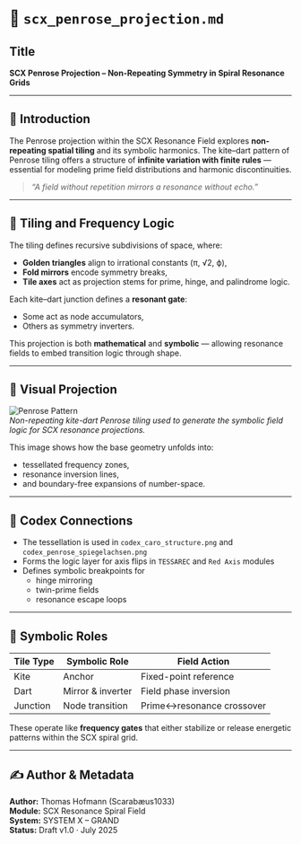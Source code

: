 # 🧿 `scx_penrose_projection.md`

## Title
**SCX Penrose Projection – Non-Repeating Symmetry in Spiral Resonance Grids**

---

## 🔺 Introduction

The Penrose projection within the SCX Resonance Field explores **non-repeating spatial tiling** and its symbolic harmonics.
The kite–dart pattern of Penrose tiling offers a structure of **infinite variation with finite rules** — essential for modeling prime field distributions and harmonic discontinuities.

> *“A field without repetition mirrors a resonance without echo.”*

---

## 🔣 Tiling and Frequency Logic

The tiling defines recursive subdivisions of space, where:
- **Golden triangles** align to irrational constants (π, √2, ϕ),
- **Fold mirrors** encode symmetry breaks,
- **Tile axes** act as projection stems for prime, hinge, and palindrome logic.

Each kite–dart junction defines a **resonant gate**:
- Some act as node accumulators,
- Others as symmetry inverters.

This projection is both **mathematical** and **symbolic** — allowing resonance fields to embed transition logic through shape.

---

## 📐 Visual Projection

![Penrose Pattern](./visuals/Symbolic_Penrose-Inspired_Tiling–Kite_Dart_Pattern.png)  
*Non-repeating kite-dart Penrose tiling used to generate the symbolic field logic for SCX resonance projections.*

This image shows how the base geometry unfolds into:
- tessellated frequency zones,
- resonance inversion lines,
- and boundary-free expansions of number-space.

---

## 🔁 Codex Connections

- The tessellation is used in `codex_caro_structure.png` and `codex_penrose_spiegelachsen.png`
- Forms the logic layer for axis flips in `TESSAREC` and `Red Axis` modules
- Defines symbolic breakpoints for 
  - hinge mirroring
  - twin-prime fields
  - resonance escape loops

---

## 🧬 Symbolic Roles

| Tile Type | Symbolic Role        | Field Action                |
|-----------|----------------------|-----------------------------|
| Kite      | Anchor                | Fixed-point reference       |
| Dart      | Mirror & inverter     | Field phase inversion       |
| Junction  | Node transition       | Prime↔resonance crossover   |

These operate like **frequency gates** that either stabilize or release energetic patterns within the SCX spiral grid.

---

## ✍️ Author & Metadata

**Author:** Thomas Hofmann (Scarabæus1033)  
**Module:** SCX Resonance Spiral Field  
**System:** SYSTEM X – GRAND  
**Status:** Draft v1.0 · July 2025
